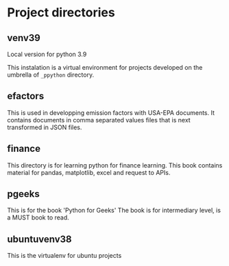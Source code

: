 # Project directories

## venv39

Local version for python 3.9

This instalation is a virtual environment for projects developed on 
the umbrella of `_ppython` directory.

## efactors

This is used in developping emission factors with USA-EPA documents.
It contains documents in comma separated values files that is next
transformed in JSON files.

## finance

This directory is for learning python for finance learning. This book
contains material for pandas, matplotlib, excel and request to APIs.

## pgeeks

This is for the book 'Python for Geeks'
The book is for intermediary level, is a MUST book to read.

## ubuntuvenv38

This is the virtualenv for ubuntu projects